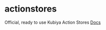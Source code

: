 # actionstores
Official, ready to use Kubiya Action Stores
[Docs](https://docs.kubiya.ai/user-guide/action-stores)
